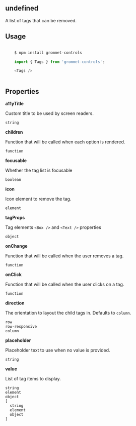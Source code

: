 ## undefined
A list of tags that can be removed.

## Usage

```javascript

    $ npm install grommet-controls

    import { Tags } from 'grommet-controls';

    <Tags />
    
```

## Properties

**a11yTitle**

Custom title to be used by screen readers.

```
string
```

**children**

Function that will be called when each option is rendered.

```
function
```

**focusable**

Whether the tag list is focusable

```
boolean
```

**icon**

Icon element to remove the tag.

```
element
```

**tagProps**

Tag elements `<Box />` and `<Text />` properties

```
object
```

**onChange**

Function that will be called when the user removes a tag.

```
function
```

**onClick**

Function that will be called when the user clicks on a tag.

```
function
```

**direction**

The orientation to layout the child tags in. Defaults to `column`.

```
row
row-responsive
column
```

**placeholder**

Placeholder text to use when no value is provided.

```
string
```

**value**

List of tag items to display.

```
string
element
object
[
  string
  element
  object
]
```
  